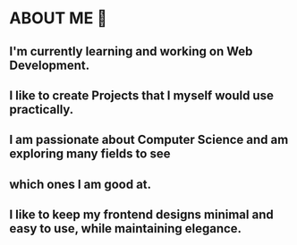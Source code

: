 # ABOUT ME 👋
## I'm currently learning and working on Web Development.
## I like to create Projects that I myself would use practically.
## I am passionate about Computer Science and am exploring many fields to see
## which ones I am good at.

## I like to keep my frontend designs minimal and easy to use, while maintaining elegance.
<!--
**Prern-a/Prern-a** is a ✨ _special_ ✨ repository because its `README.md` (this file) appears on your GitHub profile.

Here are some ideas to get you started:

- 🔭 I’m currently working on ...
- 🌱 I’m currently learning ...
- 👯 I’m looking to collaborate on ...
- 🤔 I’m looking for help with ...
- 💬 Ask me about ...
- 📫 How to reach me: ...
- 😄 Pronouns: ...
- ⚡ Fun fact: ...
-->
